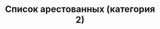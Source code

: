 ---
title: Список арестованных (категория 2)
description: РГАСПИ, ф.17, оп.171, дело 377, лист 131
images:
- /disk/pictures/v12/17-171-377-131.jpg
- /disk/pictures/v12/17-171-377-132.jpg
- /disk/pictures/v12/17-171-377-133.jpg
- /disk/pictures/v12/17-171-377-134.jpg
- /disk/pictures/v12/17-171-377-135.jpg
- /disk/pictures/v12/17-171-377-136.jpg
---
